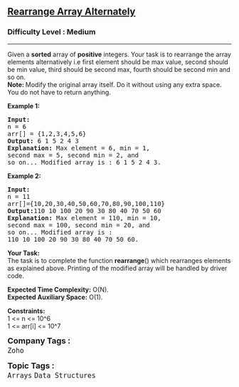 <h2><a href="https://practice.geeksforgeeks.org/problems/-rearrange-array-alternately-1587115620/1?page=1&status[]=unsolved&curated[]=1&sortBy=submissions">Rearrange Array Alternately</a></h2><h3>Difficulty Level : Medium</h3><hr><div class="problems_problem_content__Xm_eO"><p>Given a <strong>sorted</strong> array of <strong>positive</strong> integers. Your task is to rearrange&nbsp;the array elements alternatively i.e first element should be max value, second should be min value, third should be second max, fourth should be second min and so on.<br>
<strong>Note:&nbsp;</strong>Modify the original array itself. Do it without using any extra space. You do not have to return anything.</p>

<p><strong>Example 1:</strong></p>

<pre><strong>Input:
</strong>n = 6
arr[] = {1,2,3,4,5,6}
<strong>Output: </strong>6 1 5 2 4 3<strong>
Explanation: </strong>Max element = 6, min = 1, 
second max = 5, second min = 2, and 
so on... Modified array is : 6 1 5 2 4 3.</pre>

<p><strong>Example 2:</strong></p>

<pre><strong>Input:
</strong>n = 11
arr[]={10,20,30,40,50,60,70,80,90,100,110}
<strong>Output:</strong>110 10 100 20 90 30 80 40 70 50 60<strong>
Explanation: </strong>Max element = 110, min = 10, 
second max = 100, second min = 20, and 
so on... Modified array is : 
110 10 100 20 90 30 80 40 70 50 60.
</pre>

<p><strong>Your&nbsp;Task:</strong><br>
The task is to complete the function <strong>rearrange</strong>() which rearranges elements as explained above. Printing of the modified array will be handled by driver code.</p>

<p><strong>Expected Time Complexity:</strong>&nbsp;O(N).<br>
<strong>Expected Auxiliary Space:</strong>&nbsp;O(1).</p>

<p><strong>Constraints:</strong><br>
1 &lt;= n &lt;= 10^6<br>
1 &lt;= arr[i] &lt;= 10^7</p>
</div><p><span style=font-size:18px><strong>Company Tags : </strong><br><code>Zoho</code>&nbsp;<br><p><span style=font-size:18px><strong>Topic Tags : </strong><br><code>Arrays</code>&nbsp;<code>Data Structures</code>&nbsp;